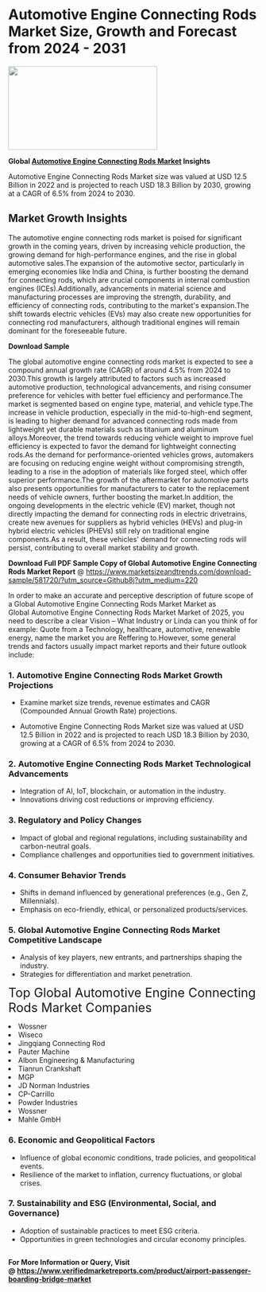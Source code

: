 <H1>Automotive Engine Connecting Rods Market Size, Growth and Forecast from 2024 - 2031</H1><img class="aligncenter size-medium wp-image-584254" src="https://thirdeyenews.in/wp-content/uploads/2024/09/Global-Market-Research-300x168.jpeg" alt="" width="300" height="168" /><p><strong>Global&nbsp;<a href="https://www.marketsizeandtrends.com/download-sample/581720/?utm_source=Github8j?utm_medium=220">Automotive Engine Connecting Rods Market</a> Insights</strong></p><p>Automotive Engine Connecting Rods Market size was valued at USD 12.5 Billion in 2022 and is projected to reach USD 18.3 Billion by 2030, growing at a CAGR of 6.5% from 2024 to 2030.</p><p><h2>Market Growth Insights</h2> <p>The automotive engine connecting rods market is poised for significant growth in the coming years, driven by increasing vehicle production, the growing demand for high-performance engines, and the rise in global automotive sales.The expansion of the automotive sector, particularly in emerging economies like India and China, is further boosting the demand for connecting rods, which are crucial components in internal combustion engines (ICEs).Additionally, advancements in material science and manufacturing processes are improving the strength, durability, and efficiency of connecting rods, contributing to the market's expansion.The shift towards electric vehicles (EVs) may also create new opportunities for connecting rod manufacturers, although traditional engines will remain dominant for the foreseeable future.</p> <p><strong>Download Sample</strong></p> <p>The global automotive engine connecting rods market is expected to see a compound annual growth rate (CAGR) of around 4.5% from 2024 to 2030.This growth is largely attributed to factors such as increased automotive production, technological advancements, and rising consumer preference for vehicles with better fuel efficiency and performance.The market is segmented based on engine type, material, and vehicle type.The increase in vehicle production, especially in the mid-to-high-end segment, is leading to higher demand for advanced connecting rods made from lightweight yet durable materials such as titanium and aluminum alloys.Moreover, the trend towards reducing vehicle weight to improve fuel efficiency is expected to favor the demand for lightweight connecting rods.As the demand for performance-oriented vehicles grows, automakers are focusing on reducing engine weight without compromising strength, leading to a rise in the adoption of materials like forged steel, which offer superior performance.The growth of the aftermarket for automotive parts also presents opportunities for manufacturers to cater to the replacement needs of vehicle owners, further boosting the market.In addition, the ongoing developments in the electric vehicle (EV) market, though not directly impacting the demand for connecting rods in electric drivetrains, create new avenues for suppliers as hybrid vehicles (HEVs) and plug-in hybrid electric vehicles (PHEVs) still rely on traditional engine components.As a result, these vehicles' demand for connecting rods will persist, contributing to overall market stability and growth.<p><span class=""><strong>Download Full PDF Sample Copy of Global Automotive Engine Connecting Rods Market Report</strong> @ <a href="https://www.marketsizeandtrends.com/download-sample/581720/?utm_source=Github8j?utm_medium=220" target="_blank">https://www.marketsizeandtrends.com/download-sample/581720/?utm_source=Github8j?utm_medium=220</a></span></p><p>In order to make an accurate and perceptive description of future scope of a Global&nbsp;Automotive Engine Connecting Rods Market Market as Global&nbsp;Automotive Engine Connecting Rods Market Market of 2025, you need to describe a clear Vision &ndash; What Industry or Linda can you think of for example: Quote from a Technology, healthcare, automotive, renewable energy, name the market you are Reffering to.However, some general trends and factors usually impact market reports and their future outlook include:</p><h3>1.&nbsp;<strong>Automotive Engine Connecting Rods Market Growth Projections</strong></h3><ul><li>Examine market size trends, revenue estimates and CAGR (Compounded Annual Growth Rate) projections.</li><li><p>Automotive Engine Connecting Rods Market size was valued at USD 12.5 Billion in 2022 and is projected to reach USD 18.3 Billion by 2030, growing at a CAGR of 6.5% from 2024 to 2030.</p></li></ul><h3>2.&nbsp;<strong>Automotive Engine Connecting Rods Market Technological Advancements</strong></h3><ul><li>Integration of AI, IoT, blockchain, or automation in the industry.</li><li>Innovations driving cost reductions or improving efficiency.</li></ul><h3>3.&nbsp;<strong>Regulatory and Policy Changes</strong></h3><ul><li>Impact of global and regional regulations, including sustainability and carbon-neutral goals.</li><li>Compliance challenges and opportunities tied to government initiatives.</li></ul><h3>4.&nbsp;<strong>Consumer Behavior Trends</strong></h3><ul><li>Shifts in demand influenced by generational preferences (e.g., Gen Z, Millennials).</li><li>Emphasis on eco-friendly, ethical, or personalized products/services.</li></ul><h3>5.&nbsp;<strong>Global Automotive Engine Connecting Rods Market Competitive Landscape</strong></h3><ul><li>Analysis of key players, new entrants, and partnerships shaping the industry.</li><li>Strategies for differentiation and market penetration.</li></ul><p data-pm-slice="1 1 []"><span style="color: inherit; font-family: inherit; font-size: 25px;">Top Global Automotive Engine Connecting Rods Market Companies</span></p><div class="" data-test-id=""><p><li>Wossner</li><li> Wiseco</li><li> Jingqiang Connecting Rod</li><li> Pauter Machine</li><li> Albon Engineering & Manufacturing</li><li> Tianrun Crankshaft</li><li> MGP</li><li> JD Norman Industries</li><li> CP-Carrillo</li><li> Powder Industries</li><li> Wossner</li><li> Mahle GmbH</li></p></div><h3>6.&nbsp;<strong>Economic and Geopolitical Factors</strong></h3><ul><li>Influence of global economic conditions, trade policies, and geopolitical events.</li><li>Resilience of the market to inflation, currency fluctuations, or global crises.</li></ul><h3>7.&nbsp;<strong>Sustainability and ESG (Environmental, Social, and Governance)</strong></h3><ul><li>Adoption of sustainable practices to meet ESG criteria.</li><li>Opportunities in green technologies and circular economy principles.</li></ul><h2><strong style="font-size: 14px;">For More Information or Query, Visit @&nbsp;</strong><a style="background-color: #ffffff; font-size: 14px;" href="https://www.marketsizeandtrends.com/report/automotive-engine-connecting-rods-market/" target="_blank">https://www.verifiedmarketreports.com/product/airport-passenger-boarding-bridge-market</a></h2>
